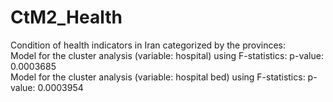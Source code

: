 # CtM2_Health
Condition of health indicators in Iran categorized by the provinces:
<br>
Model for the cluster analysis (variable: hospital) using F-statistics:
p-value: 0.0003685
<br>
Model for the cluster analysis (variable: hospital bed) using F-statistics:
p-value: 0.0003954
